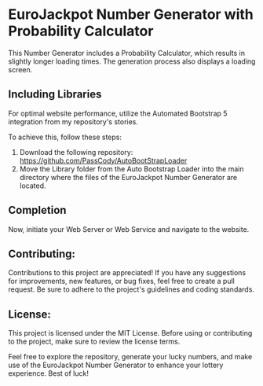 # EuroJackpot Number Generator with Probability Calculator

This Number Generator includes a Probability Calculator, which results in slightly longer loading times. The generation process also displays a loading screen.

## Including Libraries

For optimal website performance, utilize the Automated Bootstrap 5 integration from my repository's stories.

To achieve this, follow these steps:

1. Download the following repository: https://github.com/PassCody/AutoBootStrapLoader
2. Move the Library folder from the Auto Bootstrap Loader into the main directory where the files of the EuroJackpot Number Generator are located.

## Completion

Now, initiate your Web Server or Web Service and navigate to the website.

## Contributing:

Contributions to this project are appreciated! If you have any suggestions for improvements, new features, or bug fixes, feel free to create a pull request. Be sure to adhere to the project's guidelines and coding standards.

## License:

This project is licensed under the MIT License. Before using or contributing to the project, make sure to review the license terms.

Feel free to explore the repository, generate your lucky numbers, and make use of the EuroJackpot Number Generator to enhance your lottery experience. Best of luck!
